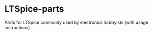 # LTSpice-parts
Parts for LTSpice commonly used by electronics hobbyists (with usage instructions).

